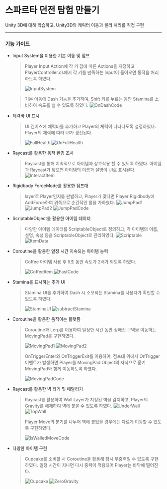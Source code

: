 # 스파르타 던전 탐험 만들기

Unity 3D에 대해 학습하고, Unity3D의 캐릭터 이동과 물리 처리를 직접 구현

---

### 기능 가이드

- Input System을 이용한 기본 이동 및 점프
  > Player Input Action에 각 키 값에 따른 Actions을 지정하고  
  > PlayerController.cs에서 각 키를 만족하는 Input이 들어오면 동작을 처리하도록 하였다.
  > 
  > ![InputSystem](https://github.com/UHANKNAG/Sparta_Dungeon/blob/main/Screenshots/%EC%8A%A4%ED%81%AC%EB%A6%B0%EC%83%B7%202025-05-23%20143651.png)
  
  > 기본 이동에 Dash 기능을 추가하여, Shift 키를 누르는 동안 Stamina를 소비하여 속도를 낼 수 있도록 하였다.
  > ![OnDashCode](https://github.com/UHANKNAG/Sparta_Dungeon/blob/main/Screenshots/%EC%8A%A4%ED%81%AC%EB%A6%B0%EC%83%B7%202025-05-23%20143914.png)


- 체력바 UI 표시
  > UI 캔버스에 체력바를 추가하고 Player의 체력이 나타나도록 설정하였다.
  > Player의 체력에 따라 UI가 갱신된다.
  > 
  > ![FullHealth](https://github.com/UHANKNAG/Sparta_Dungeon/blob/main/Screenshots/%EC%8A%A4%ED%81%AC%EB%A6%B0%EC%83%B7%202025-05-23%20143958.png)
  > ![UnFullHealth](https://github.com/UHANKNAG/Sparta_Dungeon/blob/main/Screenshots/%EC%8A%A4%ED%81%AC%EB%A6%B0%EC%83%B7%202025-05-23%20144144.png)


- Raycast를 활용한 동적 환경 조사
  > Raycast를 통해 지속적으로 아이템과 상호작용 할 수 있도록 하였다.
  > 아이템과 Raycast가 닿으면 아이템의 이름과 설명이 UI로 표시된다.
  > ![InteractItem](https://github.com/UHANKNAG/Sparta_Dungeon/blob/main/Screenshots/%EC%8A%A4%ED%81%AC%EB%A6%B0%EC%83%B7%202025-05-23%20144648.png)


- Rigidbody ForceMode를 활용한 점프대
  > layer로 Player인지를 판별하고, Player가 맞다면 Player Rigidbody에 AddForce하여 위쪽으로 순간적인 힘을 가하였다.
  > ![JumpPad1](https://github.com/UHANKNAG/Sparta_Dungeon/blob/main/Screenshots/%EC%8A%A4%ED%81%AC%EB%A6%B0%EC%83%B7%202025-05-23%20145014.png)
  > ![JumpPad2](https://github.com/UHANKNAG/Sparta_Dungeon/blob/main/Screenshots/%EC%8A%A4%ED%81%AC%EB%A6%B0%EC%83%B7%202025-05-23%20145026.png)
  > ![JumpPadCode](https://github.com/UHANKNAG/Sparta_Dungeon/blob/main/Screenshots/%EC%8A%A4%ED%81%AC%EB%A6%B0%EC%83%B7%202025-05-23%20145044.png)
  

- ScriptableObject를 활용한 아이템 데이터
  > 다양한 아이템 데이터를 ScriptableObject로 정의하고,
  > 각 아이템의 이름, 설명, 속성 등을 ScriptableObject로 관리하였다.
  > ![Scriptable](https://github.com/UHANKNAG/Sparta_Dungeon/blob/main/Screenshots/%EC%8A%A4%ED%81%AC%EB%A6%B0%EC%83%B7%202025-05-23%20145252.png)
  > ![ItemData](https://github.com/UHANKNAG/Sparta_Dungeon/blob/main/Screenshots/%EC%8A%A4%ED%81%AC%EB%A6%B0%EC%83%B7%202025-05-23%20145317.png)


- Coroutine을 활용한 일정 시간 지속되는 아이템 능력
  > Coffee 아이템 사용 후 5초 동안 속도가 2배가 되도록 하였다.
  > 
  > ![CoffeeItem](https://github.com/UHANKNAG/Sparta_Dungeon/blob/main/Screenshots/%EC%8A%A4%ED%81%AC%EB%A6%B0%EC%83%B7%202025-05-23%20145428.png)
  > ![FastCode](https://github.com/UHANKNAG/Sparta_Dungeon/blob/main/Screenshots/%EC%8A%A4%ED%81%AC%EB%A6%B0%EC%83%B7%202025-05-23%20145634.png)


- Stamina를 표시하는 추가 UI
  > Stamina UI를 추가하여 Dash 시 소모되는 Stamina를 사용자가 확인할 수 있도록 하였다.
  > 
  > ![StaminaUI](https://github.com/UHANKNAG/Sparta_Dungeon/blob/main/Screenshots/%EC%8A%A4%ED%81%AC%EB%A6%B0%EC%83%B7%202025-05-23%20145737.png)
  > ![subtractStamina](https://github.com/UHANKNAG/Sparta_Dungeon/blob/main/Screenshots/%EC%8A%A4%ED%81%AC%EB%A6%B0%EC%83%B7%202025-05-23%20145802.png)


- Coroutine을 활용한 움직이는 플랫폼
  > Coroutine과 Lerp를 이용하여 일정한 시간 동안 정해진 구역을 이동하는 MovingPad를 구현하였다.
  > 
  > ![MovingPad1](https://github.com/UHANKNAG/Sparta_Dungeon/blob/main/Screenshots/%EC%8A%A4%ED%81%AC%EB%A6%B0%EC%83%B7%202025-05-23%20145859.png)
  > ![MovingPad2](https://github.com/UHANKNAG/Sparta_Dungeon/blob/main/Screenshots/%EC%8A%A4%ED%81%AC%EB%A6%B0%EC%83%B7%202025-05-23%20145906.png)
  >
  > OnTriggerEnter와 OnTriggerExit를 이용하여, 점프대 위에서 OnTrigger 이벤트가 발생하면
  > Player를 MovingPad Object의 자식으로 옮겨 MovingPad와 함께 이동하도록 하였다.
  > 
  > ![MovingPadCode](https://github.com/UHANKNAG/Sparta_Dungeon/blob/main/Screenshots/%EC%8A%A4%ED%81%AC%EB%A6%B0%EC%83%B7%202025-05-23%20150041.png)


- Raycast를 활용한 벽 타기 및 매달리기
  > Raycast를 활용하여 Wall Layer가 지정된 벽을 감지하고,
  > Player의 Gravity를 해제하여 벽에 붙을 수 있도록 하였다.
  > ![UnderWall](https://github.com/UHANKNAG/Sparta_Dungeon/blob/main/Screenshots/%EC%8A%A4%ED%81%AC%EB%A6%B0%EC%83%B7%202025-05-23%20150858.png)
  > ![TopWall](https://github.com/UHANKNAG/Sparta_Dungeon/blob/main/Screenshots/%EC%8A%A4%ED%81%AC%EB%A6%B0%EC%83%B7%202025-05-23%20150911.png)
  >
  > Player Move의 분기를 나누어 벽에 붙었을 경우에는 다르게 이동할 수 있도록 구현하였다.
  > 
  > ![IsWalledMoveCode](https://github.com/UHANKNAG/Sparta_Dungeon/blob/main/Screenshots/%EC%8A%A4%ED%81%AC%EB%A6%B0%EC%83%B7%202025-05-23%20152914.png)


- 다양한 아이템 구현
  > Cupcake를 소비할 시 Coroutine을 활용해 잠시 무중력일 수 있도록 구현하였다.
  > 일정 시간이 지나면 다시 중력이 적용되어 Player는 바닥에 떨어진다.
  > 
  > ![Cupcake](https://github.com/UHANKNAG/Sparta_Dungeon/blob/main/Screenshots/%EC%8A%A4%ED%81%AC%EB%A6%B0%EC%83%B7%202025-05-23%20151051.png)
  > ![ZeroGravity](https://github.com/UHANKNAG/Sparta_Dungeon/blob/main/Screenshots/%EC%8A%A4%ED%81%AC%EB%A6%B0%EC%83%B7%202025-05-23%20153051.png)
